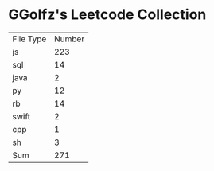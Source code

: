 # GGolfz's Leetcode Collection

<table><tr><td>File Type</td><td>Number</td></tr><tr><td>js</td><td>223</td></tr><tr><td>sql</td><td>14</td></tr><tr><td>java</td><td>2</td></tr><tr><td>py</td><td>12</td></tr><tr><td>rb</td><td>14</td></tr><tr><td>swift</td><td>2</td></tr><tr><td>cpp</td><td>1</td></tr><tr><td>sh</td><td>3</td></tr><tr><td>Sum</td><td>271</td></tr></table>